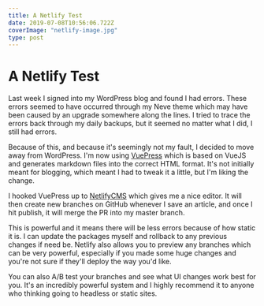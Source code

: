 ```yaml
---
title: A Netlify Test
date: 2019-07-08T10:56:06.722Z
coverImage: "netlify-image.jpg"
type: post
---
```

# A Netlify Test

Last week I signed into my WordPress blog and found I had errors. These errors seemed to have occurred through my Neve theme which may have been caused by an upgrade somewhere along the lines. I tried to trace the errors back through my daily backups, but it seemed no matter what I did, I still had errors.

Because of this, and because it's seemingly not my fault, I decided to move away from WordPress. I'm now using [VuePress](http://vuepress.vuejs.org/) which is based on VueJS and generates markdown files into the correct HTML format. It's not initially meant for blogging, which meant I had to tweak it a little, but I'm liking the change.

I hooked VuePress up to [NetlifyCMS](https://www.netlifycms.org/docs/intro/) which gives me a nice editor. It will then create new branches on GitHub whenever I save an article, and once I hit publish, it will merge the PR into my master branch.

This is powerful and it means there will be less errors because of how static it is. I can update the packages myself and rollback to any previous changes if need be. Netlify also allows you to preview any branches which can be very powerful, especially if you made some huge changes and you're not sure if they'll deploy the way you'd like.

You can also A/B test your branches and see what UI changes work best for you. It's an incredibly powerful system and I highly recommend it to anyone who thinking going to headless or static sites.
